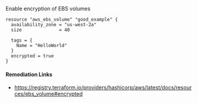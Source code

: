 
Enable encryption of EBS volumes

```hcl
resource "aws_ebs_volume" "good_example" {
  availability_zone = "us-west-2a"
  size              = 40

  tags = {
    Name = "HelloWorld"
  }
  encrypted = true
}
```

#### Remediation Links
 - https://registry.terraform.io/providers/hashicorp/aws/latest/docs/resources/ebs_volume#encrypted

